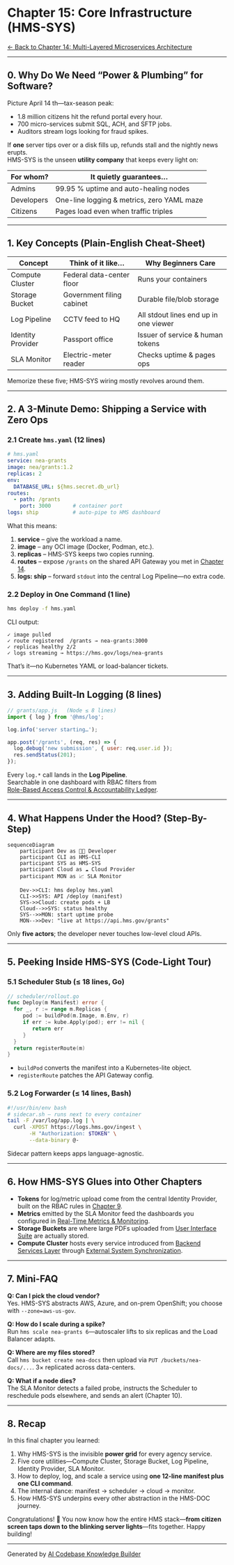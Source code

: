 # Chapter 15: Core Infrastructure (HMS-SYS)
[← Back to Chapter&nbsp;14: Multi-Layered Microservices Architecture](14_multi_layered_microservices_architecture_.md)

---

## 0. Why Do We Need “Power & Plumbing” for Software?

Picture April 14 th—tax-season peak:

* 1.8 million citizens hit the refund portal every hour.  
* 700 micro-services submit SQL, ACH, and SFTP jobs.  
* Auditors stream logs looking for fraud spikes.

If **one** server tips over or a disk fills up, refunds stall and the nightly news erupts.  
HMS-SYS is the unseen **utility company** that keeps every light on:

| For whom? | It quietly guarantees… |
|-----------|-----------------------|
| Admins    | 99.95 % uptime and auto-healing nodes |
| Developers| One-line logging & metrics, zero YAML maze |
| Citizens  | Pages load even when traffic triples |

---

## 1. Key Concepts (Plain-English Cheat-Sheet)

| Concept              | Think of it like…            | Why Beginners Care |
|----------------------|------------------------------|--------------------|
| Compute Cluster      | Federal data-center floor    | Runs your containers |
| Storage Bucket       | Government filing cabinet    | Durable file/blob storage |
| Log Pipeline         | CCTV feed to HQ              | All stdout lines end up in one viewer |
| Identity Provider    | Passport office              | Issuer of service & human tokens |
| SLA Monitor          | Electric-meter reader        | Checks uptime & pages ops |

Memorize these five; HMS-SYS wiring mostly revolves around them.

---

## 2. A 3-Minute Demo: Shipping a Service with Zero Ops

### 2.1 Create `hms.yaml` (12 lines)

```yaml
# hms.yaml
service: nea-grants
image: nea/grants:1.2
replicas: 2
env:
  DATABASE_URL: ${hms.secret.db_url}
routes:
  - path: /grants
    port: 3000       # container port
logs: ship           # auto-pipe to HMS dashboard
```

What this means:

1. **service** – give the workload a name.  
2. **image** – any OCI image (Docker, Podman, etc.).  
3. **replicas** – HMS-SYS keeps two copies running.  
4. **routes** – expose `/grants` on the shared API Gateway you met in [Chapter 14](14_multi_layered_microservices_architecture_.md).  
5. **logs: ship** – forward `stdout` into the central Log Pipeline—no extra code.

### 2.2 Deploy in One Command (1 line)

```bash
hms deploy -f hms.yaml
```

CLI output:

```
✓ image pulled
✓ route registered  /grants → nea-grants:3000
✓ replicas healthy 2/2
✓ logs streaming → https://hms.gov/logs/nea-grants
```

That’s it—no Kubernetes YAML or load-balancer tickets.

---

## 3. Adding Built-In Logging (8 lines)

```js
// grants/app.js   (Node ≤ 8 lines)
import { log } from '@hms/log';

log.info('server starting…');

app.post('/grants', (req, res) => {
  log.debug('new submission', { user: req.user.id });
  res.sendStatus(201);
});
```

Every `log.*` call lands in the **Log Pipeline**.  
Searchable in one dashboard with RBAC filters from  
[Role-Based Access Control & Accountability Ledger](09_role_based_access_control___accountability_ledger_.md).

---

## 4. What Happens Under the Hood? (Step-By-Step)

```mermaid
sequenceDiagram
    participant Dev as 👩‍💻 Developer
    participant CLI as HMS-CLI
    participant SYS as HMS-SYS
    participant Cloud as ☁️ Cloud Provider
    participant MON as 📈 SLA Monitor

    Dev->>CLI: hms deploy hms.yaml
    CLI->>SYS: API /deploy (manifest)
    SYS->>Cloud: create pods + LB
    Cloud-->>SYS: status healthy
    SYS-->>MON: start uptime probe
    MON-->>Dev: "live at https://api.hms.gov/grants"
```

Only **five actors**; the developer never touches low-level cloud APIs.

---

## 5. Peeking Inside HMS-SYS (Code-Light Tour)

### 5.1 Scheduler Stub (≤ 18 lines, Go)

```go
// scheduler/rollout.go
func Deploy(m Manifest) error {
  for _, r := range m.Replicas {
     pod := buildPod(m.Image, m.Env, r)
     if err := kube.Apply(pod); err != nil {
        return err
     }
  }
  return registerRoute(m)
}
```

* `buildPod` converts the manifest into a Kubernetes-lite object.  
* `registerRoute` patches the API Gateway config.

### 5.2 Log Forwarder (≤ 14 lines, Bash)

```bash
#!/usr/bin/env bash
# sidecar.sh – runs next to every container
tail -F /var/log/app.log | \
  curl -XPOST https://logs.hms.gov/ingest \
       -H "Authorization: $TOKEN" \
       --data-binary @-
```

Sidecar pattern keeps apps language-agnostic.

---

## 6. How HMS-SYS Glues into Other Chapters

* **Tokens** for log/metric upload come from the central Identity Provider, built on the RBAC rules in [Chapter 9](09_role_based_access_control___accountability_ledger_.md).  
* **Metrics** emitted by the SLA Monitor feed the dashboards you configured in [Real-Time Metrics & Monitoring](10_real_time_metrics___monitoring_.md).  
* **Storage Buckets** are where large PDFs uploaded from [User Interface Suite](01_user_interface_suite__hms_mfe___hms_gov__.md) are actually stored.  
* **Compute Cluster** hosts every service introduced from [Backend Services Layer](11_backend_services_layer__hms_svc__.md) through [External System Synchronization](13_external_system_synchronization_.md).

---

## 7. Mini-FAQ

**Q: Can I pick the cloud vendor?**  
Yes. HMS-SYS abstracts AWS, Azure, and on-prem OpenShift; you choose with `--zone=aws-us-gov`.

**Q: How do I scale during a spike?**  
Run `hms scale nea-grants 6`—autoscaler lifts to six replicas and the Load Balancer adapts.

**Q: Where are my files stored?**  
Call `hms bucket create nea-docs` then upload via `PUT /buckets/nea-docs/...`. 3× replicated across data-centers.

**Q: What if a node dies?**  
The SLA Monitor detects a failed probe, instructs the Scheduler to reschedule pods elsewhere, and sends an alert (Chapter 10).

---

## 8. Recap

In this final chapter you learned:

1. Why HMS-SYS is the invisible **power grid** for every agency service.  
2. Five core utilities—Compute Cluster, Storage Bucket, Log Pipeline, Identity Provider, SLA Monitor.  
3. How to deploy, log, and scale a service using **one 12-line manifest plus one CLI command**.  
4. The internal dance: manifest → scheduler → cloud → monitor.  
5. How HMS-SYS underpins every other abstraction in the HMS-DOC journey.

Congratulations! 🎉 You now know how the entire HMS stack—**from citizen screen taps down to the blinking server lights**—fits together. Happy building!

---

Generated by [AI Codebase Knowledge Builder](https://github.com/The-Pocket/Tutorial-Codebase-Knowledge)